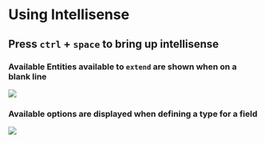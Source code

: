 # Using Intellisense

## Press `ctrl` + `space` to bring up intellisense

### Available Entities available to `extend` are shown when on a blank line

![](https://storage.googleapis.com/apollo-workbench-vscode/workbench-available-entities.png)

### Available options are displayed when defining a type for a field

![](https://storage.googleapis.com/apollo-workbench-vscode/workbench-available-types.png)
